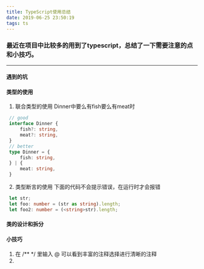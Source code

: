```yaml
---
title: TypeScript使用总结
date: 2019-06-25 23:50:19
tags: ts 
---
```

### 最近在项目中比较多的用到了typescript，总结了一下需要注意的点和小技巧。

---
<!-- more -->
#### 遇到的坑
#### 类型的使用
  1. 联合类型的使用
   Dinner中要么有fish要么有meat时
   ```typescript
    // good
    interface Dinner {
        fish?: string,
        meat?: string,
    }
    // better
    type Dinner = {
        fish: string,
    } | {
        meat: string,
    }
   ```
   2. 类型断言的使用
   下面的代码不会提示错误，在运行时才会报错
   ```typescript
    let str;
    let foo: number = (str as string).length;
    let foo2: number = (<string>str).length;
   ```
#### 类的设计和拆分
#### 小技巧
  1. 在 /** */ 里输入 @ 可以看到丰富的注释选择进行清晰的注释
  2. 
